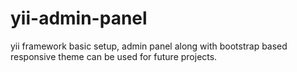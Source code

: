 # yii-admin-panel
yii framework basic setup, admin panel along with bootstrap based responsive theme can be used for future projects.
